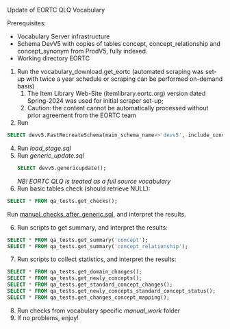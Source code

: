 Update of EORTC QLQ Vocabulary

Prerequisites:
- Vocabulary Server infrastructure
- Schema DevV5 with copies of tables concept, concept_relationship and concept_synonym from ProdV5, fully indexed.
- Working directory EORTC

1. Run the vocabulary_download.get_eortc (automated scraping was set-up with twice a year schedule or scraping can be performed on-demand basis)
   1. The Item Library Web-Site (itemlibrary.eortc.org) version dated Spring-2024 was used for initial scraper set-up;
   2. Сaution: the content cannot be automatically processed without prior agreement from the EORTC team
3. Run 
```sql
SELECT devv5.FastRecreateSchema(main_schema_name=>'devv5', include_concept_ancestor=>true, include_deprecated_rels=>true, include_synonyms=>true);
```
4. Run *load_stage.sql*
4. Run *generic_update.sql*
    ```sql
    SELECT devv5.genericupdate();
    ```
   *NB! EORTC QLQ  is treated as a full source vocabulary*
5. Run basic tables check (should retrieve NULL):
```sql
SELECT * FROM qa_tests.get_checks();
```
Run [manual_checks_after_generic.sql](https://github.com/OHDSI/Vocabulary-v5.0/blob/master/working/manual_checks_after_generic.sql), and interpret the results.

6. Run scripts to get summary, and interpret the results:
```sql
SELECT * FROM qa_tests.get_summary('concept');
SELECT * FROM qa_tests.get_summary('concept_relationship');
```
7. Run scripts to collect statistics, and interpret the results:
```sql
SELECT * FROM qa_tests.get_domain_changes();
SELECT * FROM qa_tests.get_newly_concepts();
SELECT * FROM qa_tests.get_standard_concept_changes();
SELECT * FROM qa_tests.get_newly_concepts_standard_concept_status();
SELECT * FROM qa_tests.get_changes_concept_mapping();
```
8. Run checks from vocabulary specific *manual_work* folder
9. If no problems, enjoy!
